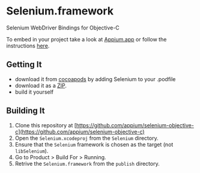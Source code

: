 # Selenium.framework

Selenium WebDriver Bindings for Objective-C

To embed in your project take a look at [Appium.app](https://github.com/appium/appium-dot-app) or follow the instructions
[here](http://old.wiki.remobjects.com/wiki/How_to_link_Custom_Frameworks_from_your_Xcode_Projects).

## Getting It

  * download it from [cocoapods](https://www.cocoapods.org) by adding Selenium to your .podfile
  * download it as a [ZIP](https://github.com/appium/selenium-objective-c/releases/download/v1.0.1/Selenium.framework.zip).
  * build it yourself

## Building It 

  1. Clone this repository at [https://github.com/appium/selenium-objective-c](https://github.com/appium/selenium-objective-c)
  2. Open the `Selenium.xcodeproj` from the `Selenium` directory.
  3. Ensure that the `Selenium` framework is chosen as the target (not `libSelenium`).
  4. Go to Product > Build For > Running.
  5. Retrive the `Selenium.framework` from the `publish` directory.
